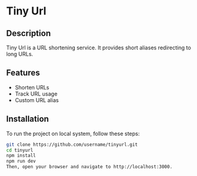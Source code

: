# Tiny Url

## Description

Tiny Url is a URL shortening service. It provides short aliases redirecting to long URLs.

## Features

- Shorten URLs
- Track URL usage
- Custom URL alias

## Installation

To run the project on local system, follow these steps:

```bash
git clone https://github.com/username/tinyurl.git
cd tinyurl
npm install
npm run dev
Then, open your browser and navigate to http://localhost:3000.
